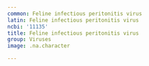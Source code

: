 ```yaml
---
common: Feline infectious peritonitis virus
latin: Feline infectious peritonitis virus
ncbi: '11135'
title: Feline infectious peritonitis virus
group: Viruses
image: .na.character

---
```

